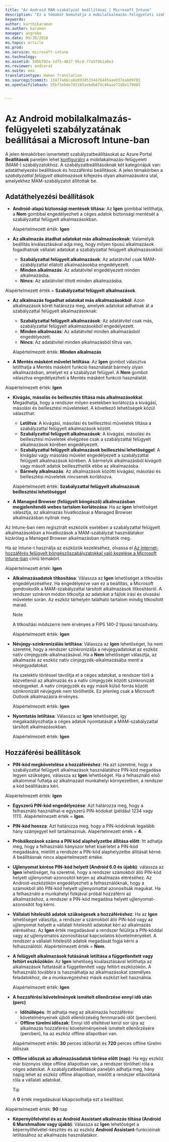 ```yaml
---
title: "Az Android MAM-szabályzat beállításai | Microsoft Intune"
description: "Ez a témakör bemutatja a mobilalkalmazás-felügyeleti szabályzat beállításait Android-eszközökhöz."
keywords: 
author: karthikaraman
ms.author: karaman
manager: angrobe
ms.date: 09/30/2016
ms.topic: article
ms.prod: 
ms.service: microsoft-intune
ms.technology: 
ms.assetid: 5dbb702a-1df5-4637-95c9-77a5f0b1a0e3
ms.reviewer: andcerat
ms.suite: ems
translationtype: Human Translation
ms.sourcegitcommit: 13477a66ca8e89345334476445aae037ea8d9702
ms.openlocfilehash: 55bf3ebde7d1185aebdb874c46aae72d8e179d85


---
```


# <a name="android-mobile-app-management-policy-settings-in-microsoft-intune"></a>Az Android mobilalkalmazás-felügyeleti szabályzatának beállításai a Microsoft Intune-ban
A jelen témakörben ismertetett szabályzatbeállításokat az Azure Portal **Beállítások** paneljén lehet [konfigurálni](create-and-deploy-mobile-app-management-policies-with-microsoft-intune.md) a mobilakalmazás-felügyeleti (MAM-) szabályzatokhoz.
A szabályzatbeállításoknak két kategóriájuk van: adatáthelyezési beállítások és hozzáférési beállítások. A jelen témakörben a *szabályzattal felügyelt alkalmazások* kifejezés olyan alkalmazásokra utal, amelyekhez MAM-szabályzatot állítottak be.

##  <a name="data-relocation-settings"></a>Adatáthelyezési beállítások

- **Android-alapú biztonsági mentések tiltása:** Az **Igen** gombbal letilthatja, a **Nem** gombbal engedélyezheti a céges adatok biztonsági mentését a szabályzattal felügyelt alkalmazásokban.

  Alapértelmezett érték: **Igen**
- **Az alkalmazás átadhat adatokat más alkalmazásoknak**: Valamelyik beállítás kiválasztásával adja meg, hogy milyen típusú alkalmazások fogadhatnak vállalati adatokat a szabályzattal felügyelt alkalmazásokból:
  -   **Szabályzattal felügyelt alkalmazások**: Az adatátvitel csak MAM-szabályzattal ellátott alkalmazásokba engedélyezett.
  -   **Minden alkalmazás**: Az adatátvitel engedélyezett minden alkalmazásba.
  -   **Nincs**: Az adatátvitel tiltott minden alkalmazásba.

 Alapértelmezett érték = **Szabályzattal felügyelt alkalmazások**.
- **Az alkalmazás fogadhat adatokat más alkalmazásokból**: Azon alkalmazások körét határozza meg, amelyek adatokat adhatnak át a szabályzattal felügyelt alkalmazásoknak:
  -   **Szabályzattal felügyelt alkalmazások**: Az adatátvitel csak más, szabályzattal felügyelt alkalmazásokból engedélyezett.
  -   **Minden alkalmazás**: Az adatátvitel minden alkalmazásból engedélyezett.
  -   **Nincs**: Az adatátvitel minden alkalmazásból tiltva van.

  Alapértelmezett érték: **Minden alkalmazás**

-   **A Mentés másként művelet letiltása**: Az **Igen** gombot választva letilthatja a Mentés másként funkció használatát bármely olyan alkalmazásban, amelyet ez a szabályzat felügyel. A **Nem** gombot választva engedélyezheti a Mentés másként funkció használatát.

  Alapértelmezett érték: **Igen**
- **Kivágás, másolás és beillesztés tiltása más alkalmazásokkal**: Megadhatja, hogy a rendszer milyen esetekben korlátozza a kivágási, másolási és beillesztési műveleteket. A következő lehetőségek közül választhat:
  -   **Letiltva**: A kivágási, másolási és beillesztési műveletek tiltása a szabályzattal felügyelt alkalmazások között.
  -   **Szabályzattal felügyelt alkalmazások**: A kivágási, másolási és beillesztési műveletek elvégzése csak a szabályzattal felügyelt alkalmazások körében engedélyezett.
  -   **Szabályzattal felügyelt alkalmazások beillesztési lehetőséggel**: A kivágási vagy másolási művelet engedélyezett a szabályzattal felügyelt alkalmazások körében. A bármelyik alkalmazásból kivágott vagy másolt adatok beilleszthetők ebbe az alkalmazásba.
  -   **Bármely alkalmazás**: Az alkalmazások közötti kivágási, másolási és beillesztési műveletek nincsenek korlátozva.

  Alapértelmezett érték: **Szabályzattal felügyelt alkalmazások beillesztési lehetőséggel**
-   **A Managed Browser (felügyelt böngésző) alkalmazásban megjelenítendő webes tartalom korlátozása**: Ha az **igen** lehetőséget választja, az alkalmazás hivatkozásai a Managed Browser alkalmazásban nyílnak meg.

  Az Intune-ban nem regisztrált eszközök esetében a szabályzattal felügyelt alkalmazásokban a hivatkozások a MAM-szabályzat használatakor kizárólag a Managed Browser alkalmazásban nyithatók meg.

  Ha az Intune-t használja az eszközök kezeléséhez, olvassa el [Az internet-hozzáférés felügyelt böngészőszabályzatokkal való kezelése a Microsoft Intune-ban](manage-internet-access-using-managed-browser-policies.md) című témakört.

  Alapértelmezett érték: **Igen**
- **Alkalmazásadatok titkosítása**: Válassza az **Igen** lehetőséget a titkosítás engedélyezéséhez. Ha engedélyezve van ez a beállítás, a Microsoft gondoskodik a MAM-szabályzattal társított alkalmazások titkosításról. A rendszer szinkron módon titkosítja az adatokat a fájlok írási és olvasási műveletei során. Az eszköz tárhelyén található tartalom mindig titkosított marad.
  >[!NOTE]
  >A titkosítási módszerre nem érvényes a FIPS 140-2 típusú tanúsítvány.

  Alapértelmezett érték: **Igen**

- **Névjegy-szinkronizálás letiltása**: Válassza az **Igen** lehetőséget, ha nem szeretné, hogy a rendszer szinkronizálja a névjegyadatokat az eszköz natív címjegyzék-alkalmazásával. Ha a **Nem** lehetőséget választja, az alkalmazás az eszköz natív címjegyzék-alkalmazásába menti a névjegyadatokat.

  Ha szelektív törléssel távolítja el a céges adatokat, a rendszer törli a közvetlenül az alkalmazás és a natív címjegyzék között szinkronizált névjegyeket. A natív címjegyzék és egy másik külső forrás között szinkronizált névjegyek nem törölhetők. Ez jelenleg csak a Microsoft Outlook alkalmazásra érvényes.

  Alapértelmezett érték: **Igen**
- **Nyomtatás letiltása**: Válassza az **Igen** lehetőséget, így megakadályozhatja a céges adatok nyomtatását a MAM-szabályzattal társított alkalmazásokban.

  Alapértelmezett érték: **Igen**

##  <a name="access-settings"></a>Hozzáférési beállítások

- **PIN-kód megkövetelése a hozzáféréshez**: Ha azt szeretné, hogy a szabályzattal felügyelt alkalmazások használatához PIN-kód megadása legyen szükséges, válassza az **Igen** lehetőséget. Ha a felhasználó első alkalommal futtatja az alkalmazást munkahelyi környezetben, a rendszer a kód beállítására kéri.

 Alapértelmezett érték: **Igen**

 -  **Egyszerű PIN-kód engedélyezése**: Azt határozza meg, hogy a felhasználó használhat-e egyszerű PIN-kódokat (például 1234 vagy 1111). Alapértelmezett érték = **Igen**.
 - **PIN-kód hossza**: Azt határozza meg, hogy a PIN-kódoknak legalább hány számjegyet kell tartalmazniuk. Alapértelmezett érték = **4**.
 - **Próbálkozások száma a PIN kód alaphelyzetbe állítása előtt**: Itt adhatja meg, hogy a felhasználó hányszor tehet kísérletet a PIN-kód megadására, mielőtt a rendszer a PIN-kód alaphelyzetbe állítását kérné. A beállításnak nincs alapértelmezett értéke.
 - **Ujjlenyomat kérése PIN-kód helyett (Android 6.0 és újabb)**: válassza az **Igen** lehetőséget, ha szeretné, hogy a rendszer számokból álló PIN-kód helyett ujjlenyomat-azonosítót kérjen az alkalmazás eléréséhez.
 Az Android-eszközökön engedélyezheti a felhasználóknak, hogy a számokból álló PIN-kód helyett ujjlenyomattal azonosítsák magukat. Ha a felhasználó a munkahelyi fiókjával próbál hozzáférni az alkalmazáshoz, a rendszer a PIN-kód megadása helyett ujjlenyomat-azonosítót fog kérni.
 - **Vállalati hitelesítő adatok szükségesek a hozzáféréshez**: Ha az **Igen** lehetőséget választja, a rendszer a számokból álló PIN-kód vagy az ujjlenyomat helyett a vállalati hitelesítő adatokat kéri az alkalmazás eléréséhez. Az **Igen** érték megadásával a rendszer felülírja a PIN-kóddal vagy az ujjlenyomatos azonosítással kapcsolatos követelményeket. A rendszer a vállalati hitelesítő adatok megadását fogja kérni a felhasználótól. Alapértelmezett érték = **Nem**.


- **A felügyelt alkalmazások futásának letiltása a függetlenített vagy feltört eszközökön**: Az **Igen** lehetőség kiválasztásával letilthatja az alkalmazások futtatását a függetlenített vagy feltört eszközökön. A felhasználó továbbra is használhatja az alkalmazásokat személyes feladatokhoz, de a munkavégzéshez másik eszközt kell használnia.

  Alapértelmezett érték: **Igen**
- **A hozzáférési követelmények ismételt ellenőrzése ennyi idő után (perc)**
  -   **Időtúllépés**: Itt adhatja meg az alkalmazás hozzáférési követelményeinek újbóli ellenőrzéséig fennmaradó időt (percben).
  -   **Offline türelmi időszak**: Ennyi idő elteltével kerül sor újra az alkalmazás hozzáférési követelményeinek ismételt ellenőrzésére (percben), ha az eszköz offline állapotban van.

  Alapértelmezett érték: **30** perces időkorlát és **720** perces offline türelmi időszak

-   **Offline időszak az alkalmazásadatok törlése előtt (nap)**: Ha egy eszköz már bizonyos ideje offline állapotban van, a rendszer törölheti róla a céges adatokat.  A szabályzatbeállítások paneljén adhatja meg, hány napig lehet az eszköz offline állapotban, mielőtt a rendszer eltávolítaná róla a vállalati adatokat.

    >[!TIP]
    >A **0** érték megadásával kikapcsolhatja ezt a beállítást.

  Alapértelmezett érték: **90** nap
- **Képernyőfelvétel és az Android Assistant alkalmazás tiltása (Android 6 Marshmallow vagy újabb)**: Válassza az **Igen** lehetőséget a képernyőfelvétel-készítés és az eszköz **Android Assistant**-funkcióinak letiltásához az alkalmazás használatakor.



<!--HONumber=Nov16_HO2-->


